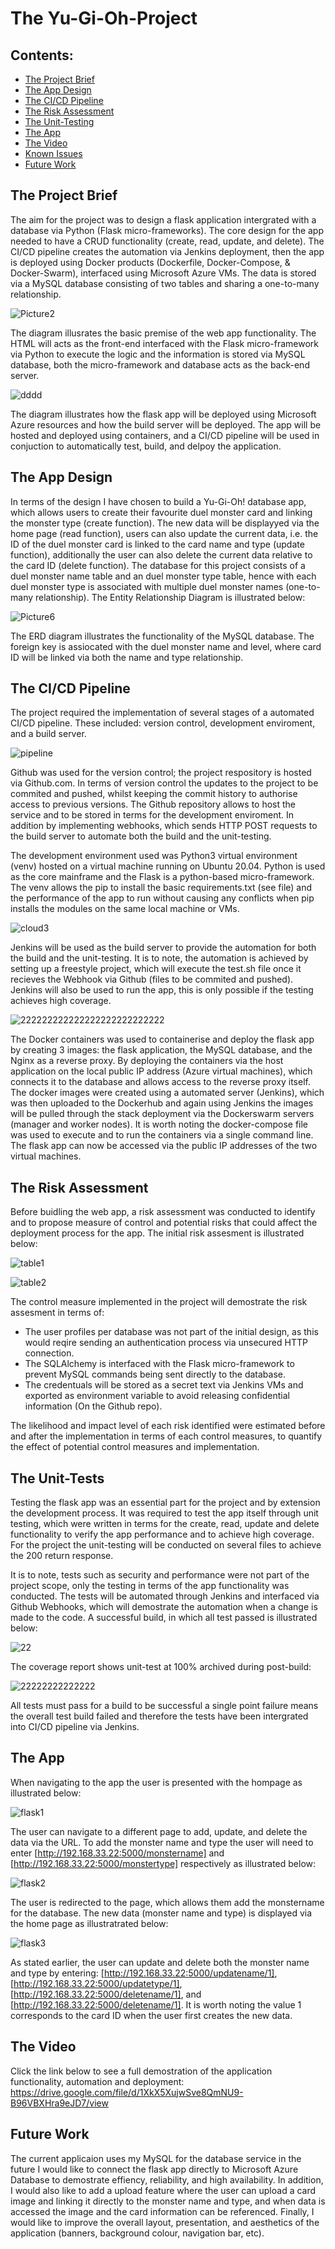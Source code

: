 # The Yu-Gi-Oh-Project

## Contents:
* [The Project Brief](#The-Project-Brief)  
* [The App Design](#The-App-Design)
* [The CI/CD Pipeline](#The-CI/CD-Pipeline)  
* [The Risk Assessment](#The-Risk-Assessment)
* [The Unit-Testing](#The-UnitTesting)
* [The App](#The-App)
* [The Video](#The-Video)
* [Known Issues](#Known-Issues)
* [Future Work](#Future-Work)

## The Project Brief  
The aim for the project was to design a flask application intergrated with a database via Python (Flask micro-frameworks). The core design for the app needed to have a CRUD functionality (create, read, update, and delete). The CI/CD pipeline creates the automation via Jenkins deployment, then the app is deployed using Docker products (Dockerfile, Docker-Compose, & Docker-Swarm), interfaced using Microsoft Azure VMs. The data is stored via a MySQL database consisting of two tables and sharing a one-to-many relationship.

![Picture2](https://user-images.githubusercontent.com/108364254/197344567-b0a8d54c-a732-48ad-b06a-b83d60f54d55.png)

The diagram illusrates the basic premise of the web app functionality. The HTML will acts as the front-end interfaced with the Flask micro-framework via Python to execute the logic and the information is stored via MySQL database, both the micro-framework and database acts as the back-end server. 

![dddd](https://user-images.githubusercontent.com/108364254/199010525-29a7f296-ed4f-413a-b669-899dfcda077f.jpg)

The diagram illustrates how the flask app will be deployed using Microsoft Azure resources and how the build server will be deployed. The app will be hosted and deployed using containers, and a CI/CD pipeline will be used in conjuction to automatically test, build, and delpoy the application.

## The App Design
In terms of the design I have chosen to build a Yu-Gi-Oh! database app, which allows users to create their favourite duel monster card and linking the monster type (create function). The new data will be displayyed via the home page (read function), users can also update the current data, i.e. the ID of the duel monster card is linked to the card name and type (update function), additionally the user can also delete the current data relative to the card ID (delete function). The database for this project consists of a duel monster name table and an duel monster type table, hence with each duel monster type is associated with multiple duel monster names (one-to-many relationship). The Entity Relationship Diagram is illustrated below:

![Picture6](https://user-images.githubusercontent.com/108364254/197350597-fbe5e13e-a0be-4dcc-97a8-081a5e7dc5ac.png)

The ERD diagram illustrates the functionality of the MySQL database. The foreign key is assiocated with the duel monster name and level, where card ID will be linked via both the name and type relationship.

## The CI/CD Pipeline 
The project required the implementation of several stages of a automated CI/CD pipeline. These included: version control, development enviroment, and a build server.

![pipeline](https://user-images.githubusercontent.com/108364254/198901429-96d612a8-0530-4760-882a-5d93bbf5da2d.png)

Github was used for the version control; the project respository is hosted via Github.com. In terms of version control the updates to the project to be commited and pushed, whilst keeping the commit history to authorise access to previous versions. The Github repository allows to host the service and to be stored in terms for the development enviroment. In addition by implementing webhooks, which sends HTTP POST requests to the build server to automate both the build and the unit-testing.
  
The development environment used was Python3 virtual environment (venv) hosted on a virtual machine running on Ubuntu 20.04. Python is used as the core mainframe and the Flask is a python-based micro-framework. The venv allows the pip to install the basic requirements.txt (see file) and the performance of the app to run without causing any conflicts when pip installs the modules on the same local machine or VMs.

![cloud3](https://user-images.githubusercontent.com/108364254/199008201-3877fd78-c4fd-4fbd-832b-257d9b82d8be.jpg)

Jenkins will be used as the build server to provide the automation for both the build and the unit-testing. It is to note, the automation is achieved by setting up a freestyle project, which will execute the test.sh file once it recieves the Webhook via Github (files to be commited and pushed). Jenkins will also be used to run the app, this is only possible if the testing achieves high coverage.

![222222222222222222222222222](https://user-images.githubusercontent.com/108364254/198751956-e3b7d3cd-7c87-4f4e-bc91-acecdeb75762.jpg)

The Docker containers was used to containerise and deploy the flask app by creating 3 images: the flask application, the MySQL database, and the Nginx as a reverse proxy. By deploying the containers via the host application on the local public IP address (Azure virtual machines), which connects it to the database and allows access to the reverse proxy itself. The docker images were created using a automated server (Jenkins), which was then uploaded to the Dockerhub and again using Jenkins the images will be pulled through the stack deployment via the Dockerswarm servers (manager and worker nodes). It is worth noting the docker-compose file was used to execute and to run the containers via a single command line. The flask app can now be accessed via the public IP addresses of the two virtual machines.

## The Risk Assessment
Before buidling the web app, a risk assessment was conducted to identify and to propose measure of control and potential risks that could affect the deployment process for the app. The initial risk assesment is illustrated below:

![table1](https://user-images.githubusercontent.com/108364254/198903128-2b4fc2c8-d7ed-446c-b01b-5a35ec5e5d75.jpg)

![table2](https://user-images.githubusercontent.com/108364254/198903153-473e69d2-dcc0-48de-8736-47aec98336f1.jpg)

The control measure implemented in the project will demostrate the risk assesment in terms of:
* The user profiles per database was not part of the initial design, as this would reqire sending an authentication process via unsecured HTTP connection.
* The SQLAlchemy is interfaced with the Flask micro-framework to prevent MySQL commands being sent directly to the database.
* The credentuals will be stored as a secret text via Jenkins VMs and exported as environment variable to avoid releasing confidential information (On the Github repo).

The likelihood and impact level of each risk identified were estimated before and after the implementation in terms of each control measures, to quantify the effect of potential control measures and implementation.

## The Unit-Tests

Testing the flask app was an essential part for the project and by extension the development process. It was required to test the app itself through unit testing, which were written in terms for the create, read, update and delete functionality to verify the app performance and to achieve high coverage. For the project the unit-testing will be conducted on several files to achieve the 200 return response.   

It is to note, tests such as security and performance were not part of the project scope, only the testing in terms of the app functionality was conducted. The tests will be automated through Jenkins and interfaced via Github Webhooks, which will demostrate the automation when a change is made to the code. A successful build, in which all test passed is illustrated below: 

![22](https://user-images.githubusercontent.com/108364254/198747528-cd3082a7-f23f-4b2d-ae86-768d479fde2e.PNG)

The coverage report shows unit-test at 100% archived during post-build:

![22222222222222](https://user-images.githubusercontent.com/108364254/198748277-423eb67e-83e5-4421-a87f-ffa7bcc36881.PNG)

All tests must pass for a build to be successful a single point failure means the overall test build failed and therefore the tests have been intergrated into CI/CD pipeline via Jenkins.

## The App
When navigating to the app the user is presented with the hompage as illustrated below:

![flask1](https://user-images.githubusercontent.com/108364254/198894895-e387c752-f74d-45c3-8472-01851161caec.PNG)

The user can navigate to a different page to add, update, and delete the data via the URL. To add the monster name and type the user will need to enter [http://192.168.33.22:5000/monstername] and [http://192.168.33.22:5000/monstertype] respectively as illustrated below:

![flask2](https://user-images.githubusercontent.com/108364254/198895182-2266639b-78d0-48de-b8f8-27120200cc27.PNG)

The user is redirected to the page, which allows them add the monstername for the database. The new data (monster name and type) is displayed via the home page as illustratrated below:

![flask3](https://user-images.githubusercontent.com/108364254/198895468-bfb77199-bc54-48ba-89ac-64c5ef86e108.PNG)

As stated earlier, the user can update and delete both the monster name and type by entering: [http://192.168.33.22:5000/updatename/1], [http://192.168.33.22:5000/updatetype/1], [http://192.168.33.22:5000/deletename/1], and [http://192.168.33.22:5000/deletename/1]. It is worth noting the value 1 corresponds to the card ID when the user first creates the new data. 

## The Video
Click the link below to see a full demostration of the application functionality, automation and deployment:
https://drive.google.com/file/d/1XkX5XujwSve8QmNU9-B96VBXHra9eJD7/view

## Future Work
The current applicaion uses my MySQL for the database service in the future I would like to connect the flask app directly to Microsoft Azure Database to demostrate effiency, reliability, and high availability. In addition, I would also like to add a upload feature where the user can upload a card image and linking it directly to the monster name and type, and when data is accessed the image and the card information can be referenced. Finally, I would like to improve the overall layout, presentation, and aesthetics of the application (banners, background colour, navigation bar, etc).


